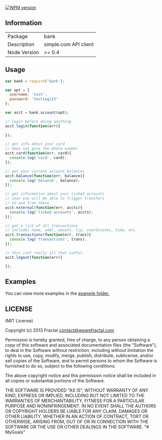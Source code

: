 [![NPM version](https://badge.fury.io/js/bank.png)](http://badge.fury.io/js/bank)

## Information

<table>
<tr> 
<td>Package</td><td>bank</td>
</tr>
<tr>
<td>Description</td>
<td>simple.com API client</td>
</tr>
<tr>
<td>Node Version</td>
<td>>= 0.4</td>
</tr>
</table>

## Usage

```javascript
var bank = require('bank');

var opt = {
  username: 'test',
  password: 'testing123'
};

var acct = bank.account(opt);

// login before doing anything
acct.login(function(err){
  
});

// get info about your card
// does not give the whole number
acct.card(function(err, card){
  console.log('card', card);
});

// get your current account balances
acct.balance(function(err, balance){
  console.log('balance', balance);
});

// get information about your linked accounts
// soon you will be able to trigger transfers
// to and from these
acct.external(function(err, accts){
  console.log('linked accounts', accts);
});

// get a list of all transactions
// includes name, addr, amount, tip, coordinates, time, etc.
acct.transactions(function(err, trans){
  console.log('transactions', trans);
});

// this isnt really all that useful
acct.logout(function(err){

});
```

## Examples

You can view more examples in the [example folder.](https://github.com/wearefractal/bank/tree/master/examples)

## LICENSE

(MIT License)

Copyright (c) 2013 Fractal <contact@wearefractal.com>

Permission is hereby granted, free of charge, to any person obtaining
a copy of this software and associated documentation files (the
"Software"), to deal in the Software without restriction, including
without limitation the rights to use, copy, modify, merge, publish,
distribute, sublicense, and/or sell copies of the Software, and to
permit persons to whom the Software is furnished to do so, subject to
the following conditions:

The above copyright notice and this permission notice shall be
included in all copies or substantial portions of the Software.

THE SOFTWARE IS PROVIDED "AS IS", WITHOUT WARRANTY OF ANY KIND,
EXPRESS OR IMPLIED, INCLUDING BUT NOT LIMITED TO THE WARRANTIES OF
MERCHANTABILITY, FITNESS FOR A PARTICULAR PURPOSE AND
NONINFRINGEMENT. IN NO EVENT SHALL THE AUTHORS OR COPYRIGHT HOLDERS BE
LIABLE FOR ANY CLAIM, DAMAGES OR OTHER LIABILITY, WHETHER IN AN ACTION
OF CONTRACT, TORT OR OTHERWISE, ARISING FROM, OUT OF OR IN CONNECTION
WITH THE SOFTWARE OR THE USE OR OTHER DEALINGS IN THE SOFTWARE.
"# MyGoals" 
